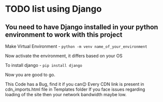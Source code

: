 # TODO list using Django

## You need to have Django installed in your python environment to work with this project

Make Virtual Environment - `python -m venv name_of_your_environment`

Now activate the environment, it differs based on your OS

To install django - `pip install django`

Now you are good to go.


This Code has a Bug, find it if you can😉
Every CDN link is present in cdn_imports.html file in Templates folder
If you face issues regarding loading of the site then your network bandwidth maybe low.
